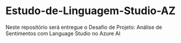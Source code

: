 # Estudo-de-Linguagem-Studio-AZ

Neste repositório será entregue o Desafio de Projeto: Análise de Sentimentos com Language Studio no Azure AI


